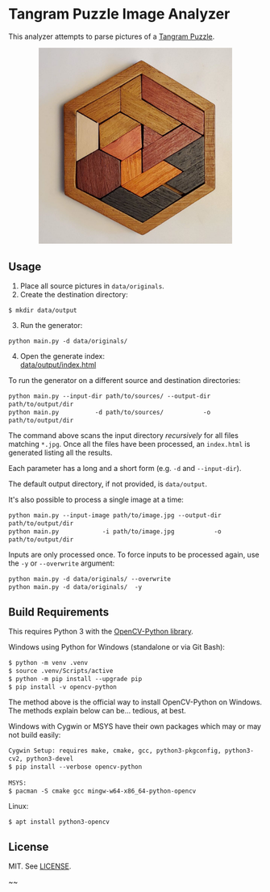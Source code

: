 # Tangram Puzzle Image Analyzer

This analyzer attempts to parse pictures of a
[Tangram Puzzle](data/originals/sample/sample.jpg).

<p align=center><img width="384" src="data/originals/sample/sample.jpg" alt="Tangram Puzzle Sample"></p>


## Usage

1. Place all source pictures in `data/originals`.
2. Create the destination directory:
```
$ mkdir data/output
```
3. Run the generator:
```
python main.py -d data/originals/
```
4. Open the generate index: \
[data/output/index.html](data/output/index.html)


To run the generator on a different source and destination directories:
```
python main.py --input-dir path/to/sources/ --output-dir path/to/output/dir
python main.py          -d path/to/sources/           -o path/to/output/dir
```
The command above scans the input directory _recursively_ for all files matching `*.jpg`.
Once all the files have been processed, an `index.html` is generated listing all the results.

Each parameter has a long and a short form (e.g. `-d` and `--input-dir`).

The default output directory, if not provided, is `data/output`.

It's also possible to process a single image at a time:
```
python main.py --input-image path/to/image.jpg --output-dir path/to/output/dir
python main.py            -i path/to/image.jpg           -o path/to/output/dir
```

Inputs are only processed once. To force inputs to be processed again, use the `-y`
or `--overwrite` argument:

```
python main.py -d data/originals/ --overwrite
python main.py -d data/originals/  -y
```



## Build Requirements

This requires Python 3 with the
[OpenCV-Python library](https://docs.opencv.org/4.x/d6/d00/tutorial_py_root.html).


Windows using Python for Windows (standalone or via Git Bash):
```
$ python -m venv .venv
$ source .venv/Scripts/active
$ python -m pip install --upgrade pip
$ pip install -v opencv-python
```

The method above is the official way to install OpenCV-Python on Windows.
The methods explain below can be... tedious, at best.


Windows with Cygwin or MSYS have their own packages which may or may not build easily:
```
Cygwin Setup: requires make, cmake, gcc, python3-pkgconfig, python3-cv2, python3-devel
$ pip install --verbose opencv-python

MSYS:
$ pacman -S cmake gcc mingw-w64-x86_64-python-opencv
```

Linux:
```
$ apt install python3-opencv
```


## License

MIT. See [LICENSE](/LICENSE).

~~
